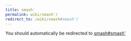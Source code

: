 ```yaml
---
title: smash'
permalink: wiki/smash'/
redirect_to: /wiki/smash#smash'/
---
```


You should automatically be redirected to [smash#smash'](/wiki/smash#smash'/)
